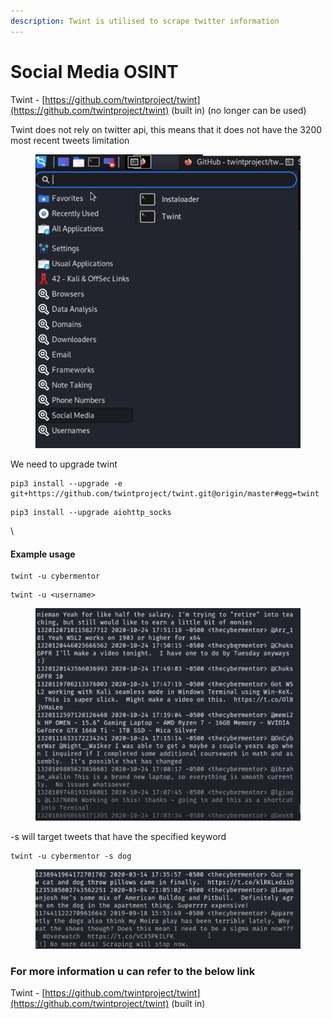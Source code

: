 ```yaml
---
description: Twint is utilised to scrape twitter information
---
```


# Social Media OSINT

Twint - [https://github.com/twintproject/twint](https://github.com/twintproject/twint) (built in) (no longer can be used)

Twint does not rely on twitter api, this means that it does not have the 3200 most recent tweets limitation&#x20;

<figure><img src="../../.gitbook/assets/image (132).png" alt=""><figcaption></figcaption></figure>

We need to upgrade twint

```
pip3 install --upgrade -e git+https://github.com/twintproject/twint.git@origin/master#egg=twint
```

```
pip3 install --upgrade aiohttp_socks
```

\


#### Example usage&#x20;

```
twint -u cybermentor 
```

```
twint -u <username> 
```

<figure><img src="../../.gitbook/assets/image (133).png" alt=""><figcaption></figcaption></figure>

\-s will target tweets that have the specified keyword&#x20;

```
twint -u cybermentor -s dog
```

<figure><img src="../../.gitbook/assets/image (134).png" alt=""><figcaption></figcaption></figure>

### For more information u can refer to the below link&#x20;

Twint - [https://github.com/twintproject/twint](https://github.com/twintproject/twint) (built in)
